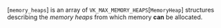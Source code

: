 [`memory_heaps`] is an array of `VK_MAX_MEMORY_HEAPS`[`MemoryHeap`] structures describing the *memory heaps* from which
memory  **can**  be allocated.